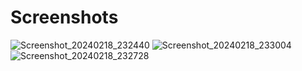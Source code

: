# Screenshots

![Screenshot_20240218_232440](https://github.com/mustafanarin/Flag-Quiz-App-SQLite/assets/124889809/9d6c2f86-7cb4-468e-b74f-41c8f714a8a6)
![Screenshot_20240218_233004](https://github.com/mustafanarin/Flag-Quiz-App-SQLite/assets/124889809/fb0fda0e-8477-46ea-a5c1-402caffa0751)
![Screenshot_20240218_232728](https://github.com/mustafanarin/Flag-Quiz-App-SQLite/assets/124889809/80ae78a3-d069-498b-9f12-c627a147f2d0)
